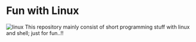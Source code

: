 # Fun with Linux

![linux](https://i.stack.imgur.com/m1rI9.png)
This repository mainly consist of short programming stuff with linux and shell; just for fun..!!

